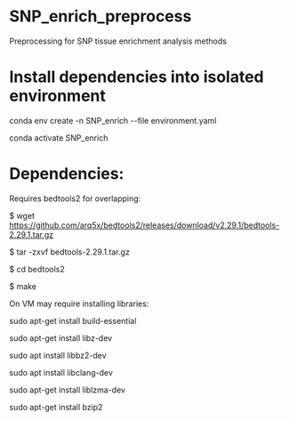 # SNP_enrich_preprocess
Preprocessing for SNP tissue enrichment analysis methods

# Install dependencies into isolated environment

conda env create -n SNP_enrich --file environment.yaml

conda activate SNP_enrich

# Dependencies:
Requires bedtools2 for overlapping: 

$ wget https://github.com/arq5x/bedtools2/releases/download/v2.29.1/bedtools-2.29.1.tar.gz

$ tar -zxvf bedtools-2.29.1.tar.gz

$ cd bedtools2

$ make

On VM may require installing libraries:

sudo apt-get install build-essential

sudo apt-get install libz-dev

sudo apt install libbz2-dev

sudo apt install libclang-dev

sudo apt-get install liblzma-dev

sudo apt-get install bzip2
